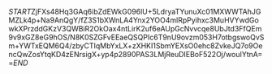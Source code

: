 $START$ZjFXs48Hq3GAq6ibZdEWkG096lU+5LdryaTYunuXc01MXWWTAhJGMZLk4p+Na9AnQgY/fZ3S1bXWnLA4Ynx2YOO4mlRpPyihxc3MuHVYwdGowkXPrzddGKzV3QWBiR2OkOax4ntLirK2uf6eAUpGcNvvcqe8UbJtd3FfQEm9v9xGZ8eG9hOS/N8K0SZGFvEEaeQSQPIc6T9nU9ovzm053H7otbgswoQvSm+YWTxEQM6Q4/zbyCTIqMbYxLX+zXHKI1SbmYEXsO0ehc8ZvkeJQ7o9OencQwZosYtqKD4zENrsigX+yp4p2890PAS3LMjReuDIEBoF522Oj/wouIYtnA==$END$